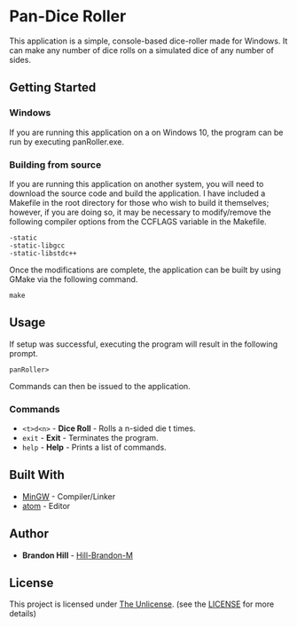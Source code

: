 # Pan-Dice Roller
This application is a simple, console-based dice-roller made for Windows. It can make any number of dice rolls on a simulated dice of any number of sides.

## Getting Started

### Windows
If you are running this application on a on Windows 10, the program can be run by executing panRoller.exe.

### Building from source
If you are running this application on another system, you will need to download the source code and build the application. I have included a Makefile in the root directory for those who wish to build it themselves; however, if you are doing so, it may be necessary to modify/remove the following compiler options from the CCFLAGS variable in the Makefile.

```
-static
-static-libgcc
-static-libstdc++
```

Once the modifications are complete, the application can be built by using GMake via the following command.

```
make
```

## Usage
If setup was successful, executing the program will result in the following prompt.

```
panRoller>
```

Commands can then be issued to the application.

### Commands
* ```<t>d<n>``` - **Dice Roll** - Rolls a n-sided die t times.
* ```exit``` - **Exit** - Terminates the program.
* ```help``` - **Help** - Prints a list of commands.

## Built With
* [MinGW](http://www.mingw.org/) - Compiler/Linker
* [atom](https://atom.io/) - Editor

## Author
* **Brandon Hill** - [Hill-Brandon-M](https://github.com/Hill-Brandon-M)

## License
This project is licensed under [The Unlicense](http://unlicense.org/). (see the [LICENSE](LICENSE) for more details)
